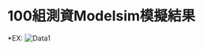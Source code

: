 # **100組測資Modelsim模擬結果**
*EX:
![Data1](https://github.com/TingKaiHsu0525/1DCT/assets/145333999/b14facdc-e075-4c37-8647-027d08f900fc)
